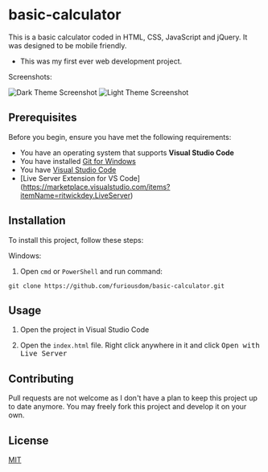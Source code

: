 # basic-calculator
This is a basic calculator coded in HTML, CSS, JavaScript and jQuery. It was designed to be mobile friendly.

* This was my first ever web development project.

Screenshots:

![Dark Theme Screenshot](../assets/dark-screenshot.jpg?raw=true)
![Light Theme Screenshot](../assets/light-screenshot.jpg?raw=true)

## Prerequisites

Before you begin, ensure you have met the following requirements:
* You have an operating system that supports **Visual Studio Code**
* You have installed [Git for Windows](https://git-scm.com/)
* You have [Visual Studio Code](https://code.visualstudio.com/)
* [Live Server Extension for VS Code] (https://marketplace.visualstudio.com/items?itemName=ritwickdey.LiveServer)

## Installation

To install this project, follow these steps:

Windows:

1. Open `cmd` or `PowerShell` and run command:
```
git clone https://github.com/furiousdom/basic-calculator.git
```

## Usage

1. Open the project in Visual Studio Code

2. Open the `index.html` file. Right click anywhere in it and click <kbd>Open with Live Server</kbd>


## Contributing
Pull requests are not welcome as I don't have a plan to keep this project up to date anymore.
You may freely fork this project and develop it on your own.

## License
[MIT](https://choosealicense.com/licenses/mit/)

